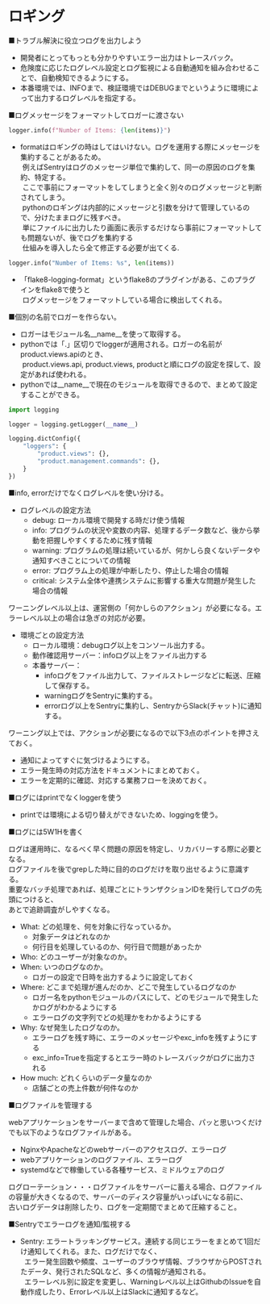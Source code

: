 # ロギング

■トラブル解決に役立つログを出力しよう
- 開発者にとってもっとも分かりやすいエラー出力はトレースバック。
- 危険度に応じたログレベル設定とログ監視による自動通知を組み合わせることで、自動検知できるようにする。
- 本番環境では、INFOまで、検証環境ではDEBUGまでというように環境によって出力するログレベルを指定する。

■ログメッセージをフォーマットしてロガーに渡さない

```python
logger.info(f"Number of Items: {len(items)}")
```
- formatはロギングの時はしてはいけない。ログを運用する際にメッセージを集約することがあるため。  
&nbsp;例えばSentryはログのメッセージ単位で集約して、同一の原因のログを集約、特定する。  
&nbsp;ここで事前にフォーマットをしてしまうと全く別々のログメッセージと判断されてしまう。  
&nbsp;pythonのロギングは内部的にメッセージと引数を分けて管理しているので、分けたままログに残すべき。  
&nbsp;単にファイルに出力したり画面に表示するだけなら事前にフォーマットしても問題ないが、後でログを集約する  
&nbsp;仕組みを導入したら全て修正する必要が出てくる.

```python
logger.info("Number of Items: %s", len(items))
```
- 「flake8-logging-format」というflake8のプラグインがある、このプラグインをflake8で使うと  
&nbsp;ログメッセージをフォーマットしている場合に検出してくれる。

■個別の名前でロガーを作らない。

- ロガーはモジュール名__name__を使って取得する。
- pythonでは「.」区切りでloggerが適用される。ロガーの名前がproduct.views.apiのとき、  
&nbsp;product.views.api, product.views, productと順にログの設定を探して、設定があれば使われる。
- pythonでは__name__で現在のモジュールを取得できるので、まとめて設定することができる。
```python
import logging

logger = logging.getLogger(__name__)

logging.dictConfig({
    "loggers": {
        "product.views": {},
        "product.management.commands": {},
    }
})
```

■info, errorだけでなくログレベルを使い分ける。

- ログレベルの設定方法
    - debug: ローカル環境で開発する時だけ使う情報
    - info: プログラムの状況や変数の内容、処理するデータ数など、後から挙動を把握しやすくするために残す情報
    - warning: プログラムの処理は続いているが、何かしら良くないデータや通知すべきことについての情報
    - error: プログラム上の処理が中断したり、停止した場合の情報
    - critical: システム全体や連携システムに影響する重大な問題が発生した場合の情報

ワーニングレベル以上は、運営側の「何かしらのアクション」が必要になる。エラーレベル以上の場合は急ぎの対応が必要。
- 環境ごとの設定方法
    - ローカル環境：debugログ以上をコンソール出力する。
    - 動作確認用サーバー：infoログ以上をファイル出力する
    - 本番サーバー：
        - infoログをファイル出力して、ファイルストレージなどに転送、圧縮して保存する。
        - warningログをSentryに集約する。
        - errorログ以上をSentryに集約し、SentryからSlack(チャット)に通知する。

ワーニング以上では、アクションが必要になるので以下3点のポイントを押さえておく。
- 通知によってすぐに気づけるようにする。
- エラー発生時の対応方法をドキュメントにまとめておく。
- エラーを定期的に確認、対応する業務フローを決めておく。

■ログにはprintでなくloggerを使う
- printでは環境による切り替えができないため、loggingを使う。

■ログには5W1Hを書く

ログは運用時に、なるべく早く問題の原因を特定し、リカバリーする際に必要となる。  
ログファイルを後でgrepした時に目的のログだけを取り出せるように意識する。  
重要なバッチ処理であれば、処理ごとにトランザクションIDを発行してログの先頭につけると、  
あとで追跡調査がしやすくなる。  

- What: どの処理を、何を対象に行なっているか。
    - 対象データはどれなのか
    - 何行目を処理しているのか、何行目で問題があったか
- Who: どのユーザーが対象なのか。
- When: いつのログなのか。
    - ロガーの設定で日時を出力するように設定しておく
- Where: どこまで処理が進んだのか、どこで発生しているログなのか
    - ロガー名をpythonモジュールのパスにして、どのモジュールで発生したかログがわかるようにする
    - エラーログの文字列でどの処理かをわかるようにする
- Why: なぜ発生したログなのか。
    - エラーログを残す時に、エラーのメッセージやexc_infoを残すようにする
    - exc_info=Trueを指定するとエラー時のトレースバックがログに出力される
- How much: どれくらいのデータ量なのか
    - 店舗ごとの売上件数が何件なのか

■ログファイルを管理する

webアプリケーションをサーバーまで含めて管理した場合、パッと思いつくだけでも以下のようなログファイルがある。
- NginxやApacheなどのwebサーバーのアクセスログ、エラーログ
- webアプリケーションのログファイル、エラーログ
- systemdなどで稼働している各種サービス、ミドルウェアのログ

ログローテーション・・・ログファイルをサーバーに蓄える場合、ログファイルの容量が大きくなるので、サーバーのディスク容量がいっぱいになる前に、  
古いログデータは削除したり、ログを一定期間でまとめて圧縮すること。

■Sentryでエラーログを通知/監視する

- Sentry: エラートラッキングサービス。連続する同じエラーをまとめて1回だけ通知してくれる。また、ログだけでなく、  
&nbsp;&nbsp;エラー発生回数や頻度、ユーザーのブラウザ情報、ブラウザからPOSTされたデータ、発行されたSQLなど、多くの情報が通知される。  
&nbsp;&nbsp;エラーレベル別に設定を変更し、Warningレベル以上はGithubのIssueを自動作成したり、Errorレベル以上はSlackに通知するなど。  
